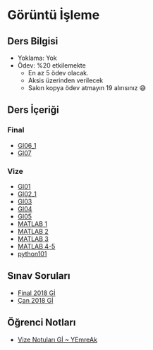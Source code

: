 # Görüntü İşleme 

## Ders Bilgisi

- Yoklama: Yok
- Ödev: %20 etkilemekte
  - En az 5 ödev olacak.
  - Aksis üzerinden verilecek
  - Sakın kopya ödev atmayın 19 alırısınız 😅
<!--Index-->


## Ders İçeriği


### Final

- [GI06_1](./Ders%20%C4%B0%C3%A7eri%C4%9Fi/Final/GI06_1.pdf)
- [GI07](./Ders%20%C4%B0%C3%A7eri%C4%9Fi/Final/GI07.pdf)

### Vize

- [GI01](./Ders%20%C4%B0%C3%A7eri%C4%9Fi/Vize/GI01.pdf)
- [GI02_1](./Ders%20%C4%B0%C3%A7eri%C4%9Fi/Vize/GI02_1.pdf)
- [GI03](./Ders%20%C4%B0%C3%A7eri%C4%9Fi/Vize/GI03.pdf)
- [GI04](./Ders%20%C4%B0%C3%A7eri%C4%9Fi/Vize/GI04.pdf)
- [GI05](./Ders%20%C4%B0%C3%A7eri%C4%9Fi/Vize/GI05.pdf)
- [MATLAB 1](./Ders%20%C4%B0%C3%A7eri%C4%9Fi/Vize/MATLAB%201.pdf)
- [MATLAB 2](./Ders%20%C4%B0%C3%A7eri%C4%9Fi/Vize/MATLAB%202.pdf)
- [MATLAB 3](./Ders%20%C4%B0%C3%A7eri%C4%9Fi/Vize/MATLAB%203.pdf)
- [MATLAB 4-5](./Ders%20%C4%B0%C3%A7eri%C4%9Fi/Vize/MATLAB%204-5.pdf)
- [python101](./Ders%20%C4%B0%C3%A7eri%C4%9Fi/Vize/python101.pdf)

## Sınav Soruları

- [Final 2018 Gİ](./S%C4%B1nav%20Sorular%C4%B1/Final%202018%20G%C4%B0.pdf)
- [Çan 2018 Gİ](./S%C4%B1nav%20Sorular%C4%B1/%C3%87an%202018%20G%C4%B0.pdf)

## Öğrenci Notları

- [Vize Notuları Gİ ~ YEmreAk](./%C3%96%C4%9Frenci%20Notlar%C4%B1/Vize%20Notular%C4%B1%20G%C4%B0%20~%20YEmreAk.pdf)



<!--Index-->
